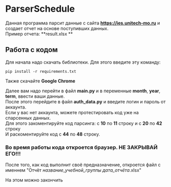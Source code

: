 # ParserSchedule

Данная программа парсит данные с сайта **https://ies.unitech-mo.ru** и создает отчет на основе поступивших данных.   
Пример отчета: **result.xlsx  **

## Работа с кодом
Для начала надо скачать библиотеки. Для этого введите эту команду:
~~~~
pip install -r requirements.txt
~~~~
Также скачайте **Google Chrome**  

Далее вам надо перейти в файл **main.py** и в переменные **month**, **year**, **term**, ввести ваши данные.  
После этого перейдите в файл **auth_data.py** и введите логин и пароль от аккаунта.  
Если у вас нет аккаунта, можете протестировать код уже на спарсенных данных.  
Для этого закоментируйте код парсинга: с **10** по **11** строку и с **20** по **42** строку  
И раскоментируйте код с **44** по **48** строку.  

### Во время работы кода откроется браузер. НЕ ЗАКРЫВАЙ ЕГО!!!
  
После того, как код выполнит своё предназначение, откроется файл с именнем "Отчёт _название_учебной_группы_ _дата_отчёта_.xlsx"
  
На этом можно закончить
